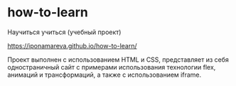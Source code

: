 # how-to-learn
Научиться учиться (учебный проект)

https://iponamareva.github.io/how-to-learn/

Проект выполнен с использованием HTML и CSS, представляет из себя одностраничный сайт с примерами использования технологии flex, анимаций и трансформаций, а также с использованием iframe.
